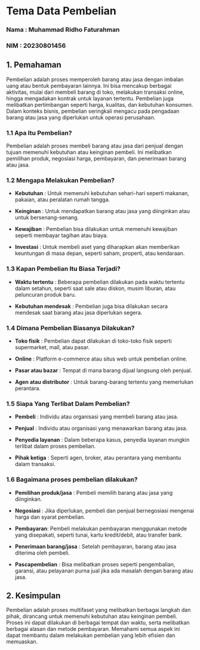 # Tema Data Pembelian
### Nama : Muhammad Ridho Faturahman
### NIM : 20230801456

## 1. Pemahaman
Pembelian adalah proses memperoleh barang atau jasa dengan imbalan uang atau bentuk pembayaran lainnya. Ini bisa mencakup berbagai aktivitas, mulai dari membeli barang di toko, melakukan transaksi online, hingga mengadakan kontrak untuk layanan tertentu. Pembelian juga melibatkan pertimbangan seperti harga, kualitas, dan kebutuhan konsumen. Dalam konteks bisnis, pembelian seringkali mengacu pada pengadaan barang atau jasa yang diperlukan untuk operasi perusahaan.

### 1.1 Apa Itu Pembelian?
Pembelian adalah proses membeli barang atau jasa dari penjual dengan tujuan memenuhi kebutuhan atau keinginan pembeli. Ini melibatkan pemilihan produk, negosiasi harga, pembayaran, dan penerimaan barang atau jasa.

### 1.2 Mengapa Melakukan Pembelian?
- **Kebutuhan** : Untuk memenuhi kebutuhan sehari-hari seperti makanan, pakaian, atau peralatan rumah tangga.

- **Keinginan** : Untuk mendapatkan barang atau jasa yang diinginkan atau untuk bersenang-senang.

- **Kewajiban** : Pembelian bisa dilakukan untuk memenuhi kewajiban seperti membayar tagihan atau biaya.

- **Investasi** : Untuk membeli aset yang diharapkan akan memberikan keuntungan di masa depan, seperti saham, properti, atau kendaraan.

### 1.3 Kapan Pembelian Itu Biasa Terjadi?
- **Waktu tertentu** : Beberapa pembelian dilakukan pada waktu tertentu dalam setahun, seperti saat sale atau diskon, musim liburan, atau peluncuran produk baru.

- **Kebutuhan mendesak** : Pembelian juga bisa dilakukan secara mendesak saat barang atau jasa diperlukan segera.

### 1.4 Dimana Pembelian Biasanya Dilakukan?
- **Toko fisik** : Pembelian dapat dilakukan di toko-toko fisik seperti supermarket, mall, atau pasar.

- **Online** : Platform e-commerce atau situs web untuk pembelian online.

- **Pasar atau bazar** : Tempat di mana barang dijual langsung oleh penjual.

- **Agen atau distributor** : Untuk barang-barang tertentu yang memerlukan perantara.

### 1.5 Siapa Yang Terlibat Dalam Pembelian?
- **Pembeli** : Individu atau organisasi yang membeli barang atau jasa.

- **Penjual** : Individu atau organisasi yang menawarkan barang atau jasa.

- **Penyedia layanan** : Dalam beberapa kasus, penyedia layanan mungkin terlibat dalam proses pembelian.

- **Pihak ketiga** : Seperti agen, broker, atau perantara yang membantu dalam transaksi.

### 1.6 Bagaimana proses pembelian dilakukan?
- **Pemilihan produk/jasa** : Pembeli memilih barang atau jasa yang diinginkan.

- **Negosiasi** : Jika diperlukan, pembeli dan penjual bernegosiasi mengenai harga dan syarat pembelian.

- **Pembayaran**: Pembeli melakukan pembayaran menggunakan metode yang disepakati, seperti tunai, kartu kredit/debit, atau transfer bank.

- **Penerimaan barang/jasa** : Setelah pembayaran, barang atau jasa diterima oleh pembeli.

- **Pascapembelian** : Bisa melibatkan proses seperti pengembalian, garansi, atau pelayanan purna jual jika ada masalah dengan barang atau jasa.

## 2. Kesimpulan
Pembelian adalah proses multifaset yang melibatkan berbagai langkah dan pihak, dirancang untuk memenuhi kebutuhan atau keinginan pembeli. Proses ini dapat dilakukan di berbagai tempat dan waktu, serta melibatkan berbagai alasan dan metode pembayaran. Memahami semua aspek ini dapat membantu dalam melakukan pembelian yang lebih efisien dan memuaskan.
